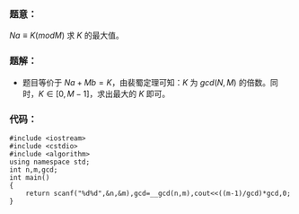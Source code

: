 ### 题意：

$Na≡K(mod M)$ 求 $K$ 的最大值。

### 题解：

- 题目等价于 $Na+Mb=K$，由裴蜀定理可知：$K$ 为 $gcd(N,M)$ 的倍数。同时，$K∈[0,M-1]$，求出最大的 $K$ 即可。

### 代码：
```
#include <iostream>
#include <cstdio>
#include <algorithm>
using namespace std;
int n,m,gcd;
int main()
{
	return scanf("%d%d",&n,&m),gcd=__gcd(n,m),cout<<((m-1)/gcd)*gcd,0;
}
```